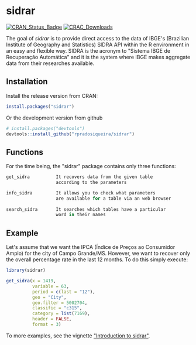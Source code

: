 
<!-- README.md is generated from README.Rmd. Please edit that file -->
sidrar
======

[![CRAN_Status_Badge](http://www.r-pkg.org/badges/version/sidrar)](http://cran.r-project.org/package=sidrar)
[![CRAC_Downloads](http://cranlogs.r-pkg.org/badges/grand-total/sidrar)](http://cran.rstudio.com/web/packages/sidrar/index.html)

The goal of *sidrar* is to provide direct access to the data of IBGE's (Brazilian Institute of Geography and Statistics) SIDRA API within the R environment in an easy and flexible way. SIDRA is the acronym to "Sistema IBGE de Recuperação Automática" and it is the system where IBGE makes aggregate data from their researches available.

Installation
------------

Install the release version from CRAN:

``` r
install.packages("sidrar")
```

Or the development version from github

``` r
# install.packages("devtools")
devtools::install_github("rpradosiqueira/sidrar")
```

Functions
---------

For the time being, the "sidrar" package contains only three functions:

``` r
get_sidra          It recovers data from the given table
                   according to the parameters

info_sidra         It allows you to check what parameters
                   are available for a table via an web browser
                   
search_sidra       It searches which tables have a particular 
                   word in their names
```

Example
-------

Let's assume that we want the IPCA (Índice de Preços ao Consumidor Amplo) for the city of Campo Grande/MS. However, we want to recover only the overall percentage rate in the last 12 months. To do this simply execute:

``` r
library(sidrar)

get_sidra(x = 1419,
          variable = 63,
          period = c(last = "12"),
          geo = "City",
          geo.filter = 5002704,
          classific = "c315",
          category = list(7169),
          header = FALSE,
          format = 3)
```

To more examples, see the vignette ["Introduction to sidrar"](https://cran.r-project.org/web/packages/sidrar/vignettes/Introduction_to_sidrar.html).
